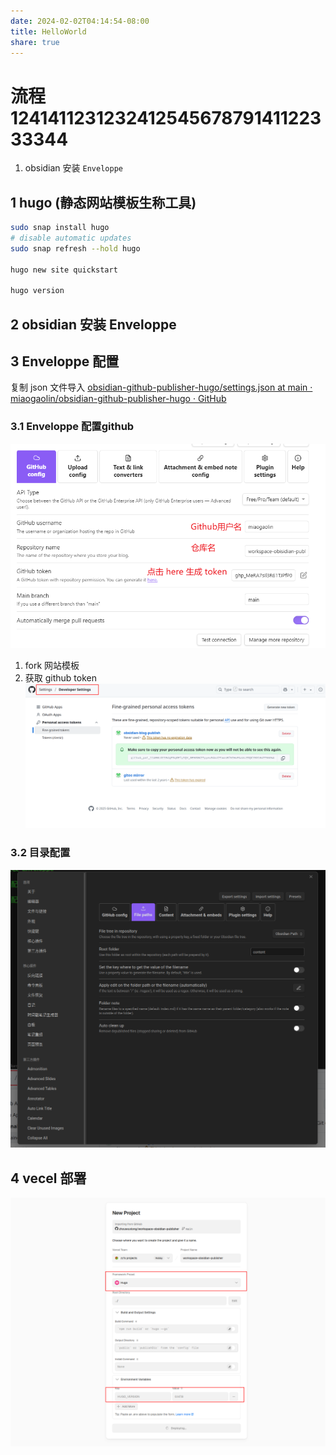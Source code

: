 ```yaml
---
date: 2024-02-02T04:14:54-08:00
title: HelloWorld
share: true
---
```



# 流程 124141123123241254567879141122333344
1. obsidian 安装  `Enveloppe`

## 1 hugo (静态网站模板生称工具)
```sh
sudo snap install hugo
# disable automatic updates
sudo snap refresh --hold hugo

hugo new site quickstart 

hugo version

```
## 2 obsidian 安装  Enveloppe


## 3 Enveloppe 配置
复制 json 文件导入
[obsidian-github-publisher-hugo/settings.json at main · miaogaolin/obsidian-github-publisher-hugo · GitHub](https://github.com/miaogaolin/obsidian-github-publisher-hugo/blob/main/settings.json)
### 3.1 Enveloppe 配置github
![2-obsidian blog publish.png](/static/images/2-obsidian%20blog%20publish.png)

1. fork 网站模板
2. 获取 github token
![1-obsidian blog publish.png](/static/images/1-obsidian%20blog%20publish.png)

### 3.2 目录配置 
![3-obsidian blog publish.png](/static/images/3-obsidian%20blog%20publish.png)

## 4 vecel 部署
![4-obsidian blog publish.png](/static/images/4-obsidian%20blog%20publish.png)


